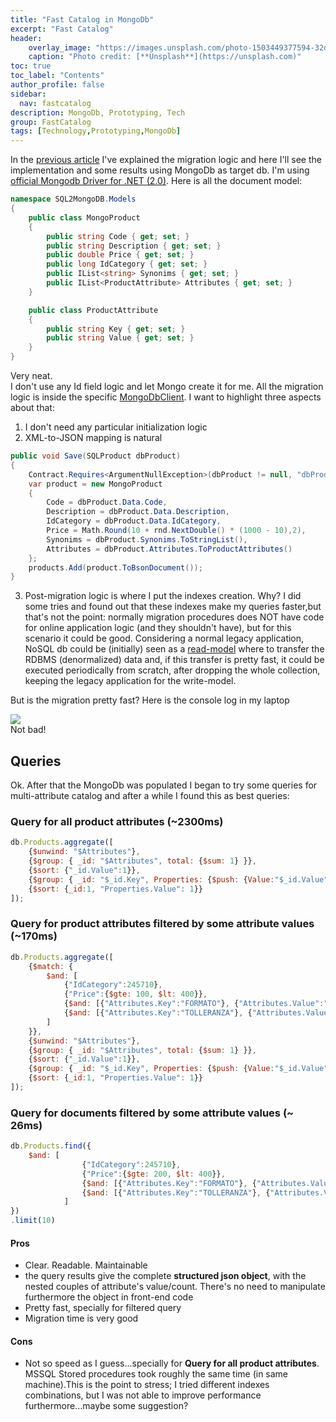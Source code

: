```yaml
---
title: "Fast Catalog in MongoDb"
excerpt: "Fast Catalog"
header:
    overlay_image: "https://images.unsplash.com/photo-1503449377594-32dd9ac4467c?auto=format&fit=crop&w=1351&q=80"
    caption: "Photo credit: [**Unsplash**](https://unsplash.com)"
toc: true
toc_label: "Contents"
author_profile: false
sidebar:
  nav: fastcatalog
description: MongoDb, Prototyping, Tech
group: FastCatalog
tags: [Technology,Prototyping,MongoDb]
---
```


In the <a href="{{ BASE_PATH }}/2015/06/14/fastcatalog-sql2nosql" target="_blank">previous article</a> I've explained the migration logic and here I'll see the implementation and some results using MongoDb as target db. I'm using <a href="http://docs.mongodb.org/ecosystem/drivers/csharp/" target="_blank">official Mongodb Driver for .NET (2.0)</a>. Here is all the document model:

```csharp
namespace SQL2MongoDB.Models
{
	public class MongoProduct
	{
		public string Code { get; set; }
		public string Description { get; set; }
		public double Price { get; set; }
		public long IdCategory { get; set; }
		public IList<string> Synonims { get; set; }
		public IList<ProductAttribute> Attributes { get; set; }
	}

	public class ProductAttribute
	{
		public string Key { get; set; }
		public string Value { get; set; }
	}
}
```

Very neat. <br/>
I don't use any Id field logic and let Mongo create it for me.
All the migration logic is inside the specific <a href="https://github.com/williamverdolini/FastCatalog/blob/master/Catalog/SQL2MongoDB/Logic/MongoDbClient.cs" target="_blank">MongoDbClient</a>. I want to highlight three aspects about that:

1. I don't need any particular initialization logic
2. XML-to-JSON mapping is natural
```csharp
public void Save(SQLProduct dbProduct)
{
	Contract.Requires<ArgumentNullException>(dbProduct != null, "dbProduct");
	var product = new MongoProduct
	{
		Code = dbProduct.Data.Code,
		Description = dbProduct.Data.Description,
		IdCategory = dbProduct.Data.IdCategory,
		Price = Math.Round(10 + rnd.NextDouble() * (1000 - 10),2),
		Synonims = dbProduct.Synonims.ToStringList(),
		Attributes = dbProduct.Attributes.ToProductAttributes()
	};
	products.Add(product.ToBsonDocument());
}
```

3. Post-migration logic is where I put the indexes creation. Why? I did some tries and found out that these indexes make my queries faster,but that's not the point: normally migration procedures does NOT have code for online application logic (and they shouldn't have), but for this scenario it could be good. Considering a normal legacy application, NoSQL db could be (initially) seen as a <a href="http://www.cqrs.nu/tutorial/cs/03-read-models" target="_blank">read-model</a> where to transfer the RDBMS (denormalized) data and, if this transfer is pretty fast, it could be executed periodically from scratch, after dropping the whole collection, keeping the legacy application for the write-model.

But is the migration pretty fast? Here is the console log in my laptop

<img src="{{ BASE_PATH }}/images/fastcatalog/fastcatalog_mongo_console.png"  class="img-rounded"  /><br/>
Not bad!

## Queries

Ok. After that the MongoDb was populated I began to try some queries for multi-attribute catalog and after a while I found this as best queries:

### Query for all product attributes (~2300ms)

```js
db.Products.aggregate([
	{$unwind: "$Attributes"},
	{$group: { _id: "$Attributes", total: {$sum: 1} }},
	{$sort: {"_id.Value":1}},
	{$group: { _id: "$_id.Key", Properties: {$push: {Value:"$_id.Value", Count:"$total"}}}},
	{$sort: {_id:1, "Properties.Value": 1}}
]);
```

### Query for product attributes filtered by some attribute values  (~170ms)

```js
db.Products.aggregate([
	{$match: { 
		$and: [
			{"IdCategory":245710},
			{"Price":{$gte: 100, $lt: 400}},
			{$and: [{"Attributes.Key":"FORMATO"}, {"Attributes.Value":"0402 (1.0 x 0.5mm)"}]},
			{$and: [{"Attributes.Key":"TOLLERANZA"}, {"Attributes.Value": {$in: ["± 0.01%","± 0.05%","± 0.1%"]}}]}
		]
	}},	
	{$unwind: "$Attributes"},
	{$group: { _id: "$Attributes", total: {$sum: 1} }},
	{$sort: {"_id.Value":1}},
	{$group: { _id: "$_id.Key", Properties: {$push: {Value:"$_id.Value", Count:"$total"}}}},
	{$sort: {_id:1, "Properties.Value": 1}}
]);
```

### Query for documents filtered by some attribute values (~ 26ms)

```js
db.Products.find({
	$and: [
				{"IdCategory":245710},
				{"Price":{$gte: 200, $lt: 400}},
				{$and: [{"Attributes.Key":"FORMATO"}, {"Attributes.Value":"0402 (1.0 x 0.5mm)"}]},
				{$and: [{"Attributes.Key":"TOLLERANZA"}, {"Attributes.Value": {$in: ["± 0.01%","± 0.05%","± 0.1%"]}}]}
			]
})
.limit(10)
```

<div class="col-md-6">
<h4>Pros</h4>
<ul>
<li>Clear. Readable. Maintainable</li>
<li>the query results give the complete <b>structured json object</b>, with the nested couples of attribute's value/count. There's no need to manipulate furthermore the object in front-end code</li>
<li>Pretty fast, specially for filtered query</li>
<li>Migration time is very good</li>
</ul>
</div>
<div class="col-md-6">
<h4>Cons</h4>
<ul>
<li>Not so speed as I guess...specially for <b>Query for all product attributes</b>. MSSQL Stored procedures took roughly the same time (in same machine).This is the point to stress; I tried different indexes combinations, but I was not able to improve performance furthermore...maybe some suggestion?</li>
</ul>
</div>
